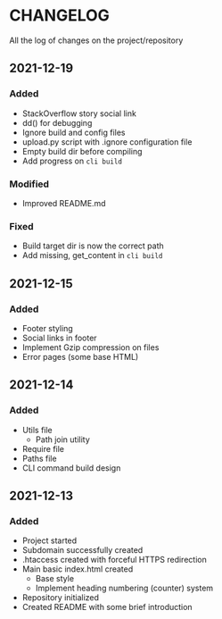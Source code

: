# CHANGELOG #
All the log of changes on the project/repository

## 2021-12-19
### Added
- StackOverflow story social link
- dd() for debugging
- Ignore build and config files
- upload.py script with .ignore configuration file
- Empty build dir before compiling
- Add progress on `cli build`

### Modified
- Improved README.md

### Fixed
- Build target dir is now the correct path
- Add missing, get_content in `cli build`

## 2021-12-15

### Added
- Footer styling
- Social links in footer
- Implement Gzip compression on files
- Error pages (some base HTML)

## 2021-12-14

### Added
- Utils file
  - Path join utility
- Require file
- Paths file
- CLI command build design

## 2021-12-13

### Added
- Project started
- Subdomain successfully created
- .htaccess created with forceful HTTPS redirection
- Main basic index.html created
  - Base style
  - Implement heading numbering (counter) system
- Repository initialized
- Created README with some brief introduction